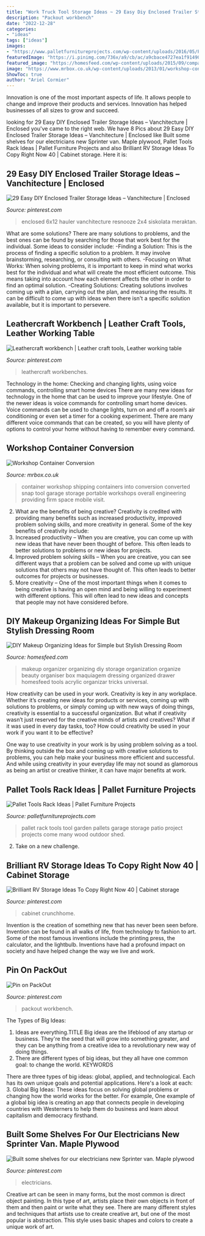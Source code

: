 ```yaml
---
title: "Work Truck Tool Storage Ideas ~ 29 Easy Diy Enclosed Trailer Storage Ideas – Vanchitecture"
description: "Packout workbench"
date: "2022-12-28"
categories:
- "ideas"
tags: ["ideas"]
images:
- "https://www.palletfurnitureprojects.com/wp-content/uploads/2016/05/Pallet-Tools-Rack.jpg"
featuredImage: "https://i.pinimg.com/736x/a9/cb/ac/a9cbace4727ea1f91490ab95f95a18d4.jpg"
featured_image: "https://homesfeed.com/wp-content/uploads/2015/09/compact-makeup-organizing-idea-with-acrylic-storage-desgn-with-plots-and-some-makeup-tools.jpg"
image: "https://www.mrbox.co.uk/wp-content/uploads/2013/01/workshop-container-conversion-01.jpg"
ShowToc: true
author: "Ariel Cormier"
---
```



Innovation is one of the most important aspects of life. It allows people to change and improve their products and services. Innovation has helped businesses of all sizes to grow and succeed.

	

		
looking for 29 Easy DIY Enclosed Trailer Storage Ideas – Vanchitecture | Enclosed you've came to the right web. We have 8 Pics about 29 Easy DIY Enclosed Trailer Storage Ideas – Vanchitecture | Enclosed like Built some shelves for our electricians new Sprinter van. Maple plywood, Pallet Tools Rack Ideas | Pallet Furniture Projects and also Brilliant RV Storage Ideas To Copy Right Now 40 | Cabinet storage. Here it is:
		
    
## 29 Easy DIY Enclosed Trailer Storage Ideas – Vanchitecture | Enclosed

<img loading=lazy src="https://i.pinimg.com/736x/d5/21/95/d52195d123a11bb0f66429865b0f57f5.jpg" onerror="this.onerror=null;this.src='https://tse4.mm.bing.net/th?id=OIP.EhQszeTDS3hAShitrrp0dAHaJ5&amp;pid=15.1';" alt="29 Easy DIY Enclosed Trailer Storage Ideas – Vanchitecture | Enclosed">

_Source: pinterest.com_

>enclosed 6x12 hauler vanchitecture resnooze 2x4 siskolata meraktan. 

	

What are some solutions?
There are many solutions to problems, and the best ones can be found by searching for those that work best for the individual. Some ideas to consider include: 
-Finding a Solution: This is the process of finding a specific solution to a problem. It may involve brainstorming, researching, or consulting with others. 
-Focusing on What Works: When solving problems, it is important to keep in mind what works best for the individual and what will create the most efficient outcome. This means taking into account how each element affects the other in order to find an optimal solution. 
-Creating Solutions: Creating solutions involves coming up with a plan, carrying out the plan, and measuring the results. It can be difficult to come up with ideas when there isn't a specific solution available, but it is important to persevere.

    
## Leathercraft Workbench | Leather Craft Tools, Leather Working Table

<img loading=lazy src="https://i.pinimg.com/736x/24/51/5c/24515ccbe385f7b305e015bec405856d--workbenches-diorama.jpg" onerror="this.onerror=null;this.src='https://tse3.mm.bing.net/th?id=OIP.phKgHbSOa7lTEeyhw__EeQHaKd&amp;pid=15.1';" alt="Leathercraft workbench | Leather craft tools, Leather working table">

_Source: pinterest.com_

>leathercraft workbenches. 

	

Technology in the home: Checking and changing lights, using voice commands, controlling smart home devices
There are many new ideas for technology in the home that can be used to improve your lifestyle. One of the newer ideas is voice commands for controlling smart home devices. Voice commands can be used to change lights, turn on and off a room’s air conditioning or even set a timer for a cooking experiment. There are many different voice commands that can be created, so you will have plenty of options to control your home without having to remember every command.

    
## Workshop Container Conversion

<img loading=lazy src="https://www.mrbox.co.uk/wp-content/uploads/2013/01/workshop-container-conversion-01.jpg" onerror="this.onerror=null;this.src='https://tse3.mm.bing.net/th?id=OIP.fvbP8hWiHI7j9MAO-NVN-wHaFj&amp;pid=15.1';" alt="Workshop Container Conversion">

_Source: mrbox.co.uk_

>container workshop shipping containers into conversion converted snap tool garage storage portable workshops overall engineering providing firm space mobile visit. 

	

2. What are the benefits of being creative?
Creativity is credited with providing many benefits such as increased productivity, improved problem solving skills, and more creativity in general. Some of the key benefits of creativity include: 
1. Increased productivity – When you are creative, you can come up with new ideas that have never been thought of before. This often leads to better solutions to problems or new ideas for projects. 
2. Improved problem solving skills – When you are creative, you can see different ways that a problem can be solved and come up with unique solutions that others may not have thought of. This often leads to better outcomes for projects or businesses. 
3. More creativity – One of the most important things when it comes to being creative is having an open mind and being willing to experiment with different options. This will often lead to new ideas and concepts that people may not have considered before.

    
## DIY Makeup Organizing Ideas For Simple But Stylish Dressing Room

<img loading=lazy src="https://homesfeed.com/wp-content/uploads/2015/09/compact-makeup-organizing-idea-with-acrylic-storage-desgn-with-plots-and-some-makeup-tools.jpg" onerror="this.onerror=null;this.src='https://tse2.mm.bing.net/th?id=OIP.oT9sSIkbsH__6CweOtMgsgHaE8&amp;pid=15.1';" alt="DIY Makeup Organizing Ideas for Simple but Stylish Dressing Room">

_Source: homesfeed.com_

>makeup organizer organizing diy storage organization organize beauty organiser box maquiagem dressing organized drawer homesfeed tools acrylic organizar tricks universal. 

	

How creativity can be used in your work.
Creativity is key in any workplace. Whether it’s creating new ideas for products or services, coming up with solutions to problems, or simply coming up with new ways of doing things, creativity is essential to a successful organization.
But what if creativity wasn’t just reserved for the creative minds of artists and creatives? What if it was used in every day tasks, too? How could creativity be used in your work if you want it to be effective?

One way to use creativity in your work is by using problem solving as a tool. By thinking outside the box and coming up with creative solutions to problems, you can help make your business more efficient and successful. And while using creativity in your everyday life may not sound as glamorous as being an artist or creative thinker, it can have major benefits at work.

    
## Pallet Tools Rack Ideas | Pallet Furniture Projects

<img loading=lazy src="https://www.palletfurnitureprojects.com/wp-content/uploads/2016/05/Pallet-Tools-Rack.jpg" onerror="this.onerror=null;this.src='https://tse3.mm.bing.net/th?id=OIP.tEKSGO4GT1ixs8VGnG-SawHaJ4&amp;pid=15.1';" alt="Pallet Tools Rack Ideas | Pallet Furniture Projects">

_Source: palletfurnitureprojects.com_

>pallet rack tools tool garden pallets garage storage patio project projects come many wood outdoor shed. 

	

2. Take on a new challenge.

    
## Brilliant RV Storage Ideas To Copy Right Now 40 | Cabinet Storage

<img loading=lazy src="https://i.pinimg.com/736x/a9/cb/ac/a9cbace4727ea1f91490ab95f95a18d4.jpg" onerror="this.onerror=null;this.src='https://tse2.mm.bing.net/th?id=OIP.HvOXczJfLox2gsX-HbLT4gHaNc&amp;pid=15.1';" alt="Brilliant RV Storage Ideas To Copy Right Now 40 | Cabinet storage">

_Source: pinterest.com_

>cabinet crunchhome. 

	

Invention is the creation of something new that has never been seen before. Invention can be found in all walks of life, from technology to fashion to art. Some of the most famous inventions include the printing press, the calculator, and the lightbulb. Inventions have had a profound impact on society and have helped change the way we live and work.

    
## Pin On PackOut

<img loading=lazy src="https://i.pinimg.com/736x/23/2d/66/232d66bdd909c13d3855e0a8602c41a6.jpg" onerror="this.onerror=null;this.src='https://tse4.mm.bing.net/th?id=OIP.HoSMlfu8h-U4Pm0T_eQpZQHaJ3&amp;pid=15.1';" alt="Pin on PackOut">

_Source: pinterest.com_

>packout workbench. 

	

The Types of Big Ideas:
1. Ideas are everything.TITLE
Big ideas are the lifeblood of any startup or business. They're the seed that will grow into something greater, and they can be anything from a creative idea to a revolutionary new way of doing things.
2. There are different types of big ideas, but they all have one common goal: to change the world. KEYWORDS

There are three types of big ideas: global, applied, and technological. Each has its own unique goals and potential applications. Here's a look at each: 
3. Global Big Ideas: These ideas focus on solving global problems or changing how the world works for the better. For example, One example of a global big idea is creating an app that connects people in developing countries with Westerners to help them do business and learn about capitalism and democracy firsthand. 

    
## Built Some Shelves For Our Electricians New Sprinter Van. Maple Plywood

<img loading=lazy src="https://i.pinimg.com/736x/63/eb/01/63eb01ffe9ab94904526857d039bddd5.jpg" onerror="this.onerror=null;this.src='https://tse3.mm.bing.net/th?id=OIP.wDMJ9QduB15Zqe5APuXzxAHaJ3&amp;pid=15.1';" alt="Built some shelves for our electricians new Sprinter van. Maple plywood">

_Source: pinterest.com_

>electricians. 

	

Creative art can be seen in many forms, but the most common is direct object painting. In this type of art, artists place their own objects in front of them and then paint or write what they see. There are many different styles and techniques that artists use to create creative art, but one of the most popular is abstraction. This style uses basic shapes and colors to create a unique work of art.

